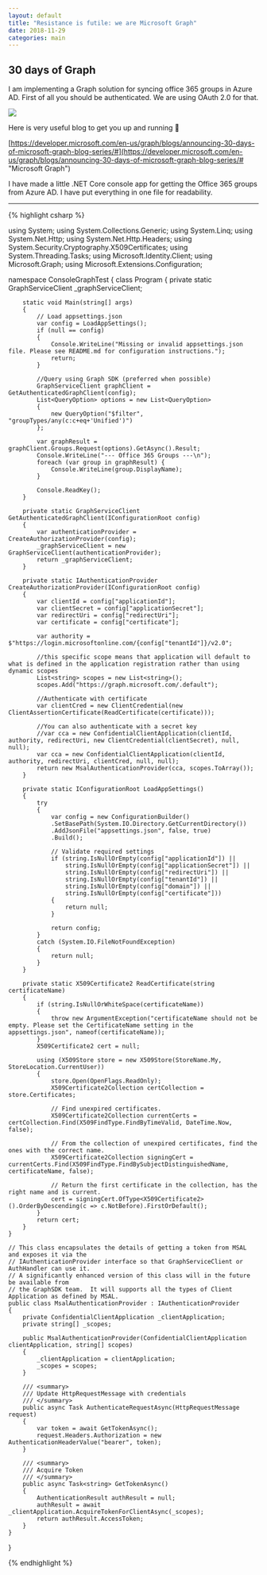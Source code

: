 ```yaml
---
layout: default
title: "Resistance is futile: we are Microsoft Graph" 
date: 2018-11-29
categories: main
---
```

30 days of Graph
---

I am implementing a Graph solution for syncing office 365 groups in Azure AD.
First of all you should be authenticated. We are using OAuth 2.0 for that.

![](https://developer.microsoft.com/en-us/graph/blogs/wp-content/uploads/2018/11/30DaysMSGraph_Day8_Source-768x399.png)

Here is very useful blog to get you up and running :metal:

[https://developer.microsoft.com/en-us/graph/blogs/announcing-30-days-of-microsoft-graph-blog-series/#](https://developer.microsoft.com/en-us/graph/blogs/announcing-30-days-of-microsoft-graph-blog-series/# "Microsoft Graph")

I have made a little .NET Core console app for getting the Office 365 groups from Azure AD. I have put everything in one file for readability.


----------
{% highlight csharp %}

using System;
using System.Collections.Generic;
using System.Linq;
using System.Net.Http;
using System.Net.Http.Headers;
using System.Security.Cryptography.X509Certificates;
using System.Threading.Tasks;
using Microsoft.Identity.Client;
using Microsoft.Graph;
using Microsoft.Extensions.Configuration;

namespace ConsoleGraphTest
{
    class Program
    {
        private static GraphServiceClient _graphServiceClient;
    
        static void Main(string[] args)
        {
            // Load appsettings.json
            var config = LoadAppSettings();
            if (null == config)
            {
                Console.WriteLine("Missing or invalid appsettings.json file. Please see README.md for configuration instructions.");
                return;
            }

            //Query using Graph SDK (preferred when possible)
            GraphServiceClient graphClient = GetAuthenticatedGraphClient(config);
            List<QueryOption> options = new List<QueryOption>
            {
                new QueryOption("$filter", "groupTypes/any(c:c+eq+'Unified')")
            };

            var graphResult = graphClient.Groups.Request(options).GetAsync().Result;
            Console.WriteLine("--- Office 365 Groups ---\n");
            foreach (var group in graphResult) {
                Console.WriteLine(group.DisplayName);
            }

            Console.ReadKey();
        }

        private static GraphServiceClient GetAuthenticatedGraphClient(IConfigurationRoot config)
        {
            var authenticationProvider = CreateAuthorizationProvider(config);
            _graphServiceClient = new GraphServiceClient(authenticationProvider);
            return _graphServiceClient;
        }
        
        private static IAuthenticationProvider CreateAuthorizationProvider(IConfigurationRoot config)
        {
            var clientId = config["applicationId"];
            var clientSecret = config["applicationSecret"];
            var redirectUri = config["redirectUri"];
            var certificate = config["certificate"];

            var authority = $"https://login.microsoftonline.com/{config["tenantId"]}/v2.0";

            //this specific scope means that application will default to what is defined in the application registration rather than using dynamic scopes
            List<string> scopes = new List<string>();
            scopes.Add("https://graph.microsoft.com/.default");

            //Authenticate with certificate
            var clientCred = new ClientCredential(new ClientAssertionCertificate(ReadCertificate(certificate)));
            
            //You can also authenticate with a secret key
            //var cca = new ConfidentialClientApplication(clientId, authority, redirectUri, new ClientCredential(clientSecret), null, null);
            var cca = new ConfidentialClientApplication(clientId, authority, redirectUri, clientCred, null, null);
            return new MsalAuthenticationProvider(cca, scopes.ToArray());
        }

        private static IConfigurationRoot LoadAppSettings()
        {
            try
            {
                var config = new ConfigurationBuilder()
                .SetBasePath(System.IO.Directory.GetCurrentDirectory())
                .AddJsonFile("appsettings.json", false, true)
                .Build();
                
                // Validate required settings
                if (string.IsNullOrEmpty(config["applicationId"]) ||
                    string.IsNullOrEmpty(config["applicationSecret"]) ||
                    string.IsNullOrEmpty(config["redirectUri"]) ||
                    string.IsNullOrEmpty(config["tenantId"]) ||
                    string.IsNullOrEmpty(config["domain"]) ||
                    string.IsNullOrEmpty(config["certificate"]))
                {
                    return null;
                }

                return config;
            }
            catch (System.IO.FileNotFoundException)
            {
                return null;
            }
        }

        private static X509Certificate2 ReadCertificate(string certificateName)
        {
            if (string.IsNullOrWhiteSpace(certificateName))
            {
                throw new ArgumentException("certificateName should not be empty. Please set the CertificateName setting in the appsettings.json", nameof(certificateName));
            }
            X509Certificate2 cert = null;

            using (X509Store store = new X509Store(StoreName.My, StoreLocation.CurrentUser))
            {
                store.Open(OpenFlags.ReadOnly);
                X509Certificate2Collection certCollection = store.Certificates;

                // Find unexpired certificates.
                X509Certificate2Collection currentCerts = certCollection.Find(X509FindType.FindByTimeValid, DateTime.Now, false);

                // From the collection of unexpired certificates, find the ones with the correct name.
                X509Certificate2Collection signingCert = currentCerts.Find(X509FindType.FindBySubjectDistinguishedName, certificateName, false);

                // Return the first certificate in the collection, has the right name and is current.
                cert = signingCert.OfType<X509Certificate2>().OrderByDescending(c => c.NotBefore).FirstOrDefault();
            }
            return cert;
        }
    }

    // This class encapsulates the details of getting a token from MSAL and exposes it via the 
    // IAuthenticationProvider interface so that GraphServiceClient or AuthHandler can use it.
    // A significantly enhanced version of this class will in the future be available from
    // the GraphSDK team.  It will supports all the types of Client Application as defined by MSAL.
    public class MsalAuthenticationProvider : IAuthenticationProvider
    {
        private ConfidentialClientApplication _clientApplication;
        private string[] _scopes;

        public MsalAuthenticationProvider(ConfidentialClientApplication clientApplication, string[] scopes)
        {
            _clientApplication = clientApplication;
            _scopes = scopes;
        }

        /// <summary>
        /// Update HttpRequestMessage with credentials
        /// </summary>
        public async Task AuthenticateRequestAsync(HttpRequestMessage request)
        {
            var token = await GetTokenAsync();
            request.Headers.Authorization = new AuthenticationHeaderValue("bearer", token);
        }

        /// <summary>
        /// Acquire Token 
        /// </summary>
        public async Task<string> GetTokenAsync()
        {
            AuthenticationResult authResult = null;
            authResult = await _clientApplication.AcquireTokenForClientAsync(_scopes);
            return authResult.AccessToken;
        }
    }
}


{% endhighlight %}

